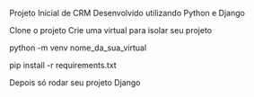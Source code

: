Projeto Inicial de CRM 
Desenvolvido utilizando Python e Django

Clone o projeto
Crie uma virtual para isolar seu projeto

python -m venv nome_da_sua_virtual

pip install -r requirements.txt

Depois só rodar seu projeto Django
